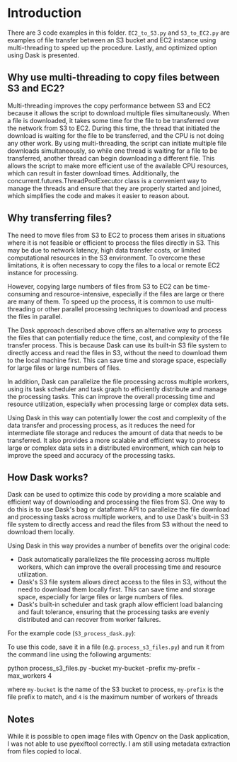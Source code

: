 # Introduction

There are 3 code examples in this folder. `EC2_to_S3.py` and `S3_to_EC2.py` are examples of file transfer between an S3 bucket and EC2 instance using multi-threading to speed up the procedure. Lastly, and optimized option using Dask is presented.

## Why use multi-threading to copy files between S3 and EC2?

Multi-threading improves the copy performance between S3 and EC2 because it allows the script to download multiple files simultaneously. When a file is downloaded, it takes some time for the file to be transferred over the network from S3 to EC2. During this time, the thread that initiated the download is waiting for the file to be transferred, and the CPU is not doing any other work. By using multi-threading, the script can initiate multiple file downloads simultaneously, so while one thread is waiting for a file to be transferred, another thread can begin downloading a different file. This allows the script to make more efficient use of the available CPU resources, which can result in faster download times. Additionally, the concurrent.futures.ThreadPoolExecutor class is a convenient way to manage the threads and ensure that they are properly started and joined, which simplifies the code and makes it easier to reason about.

## Why transferring files?

The need to move files from S3 to EC2 to process them arises in situations where it is not feasible or efficient to process the files directly in S3. This may be due to network latency, high data transfer costs, or limited computational resources in the S3 environment. To overcome these limitations, it is often necessary to copy the files to a local or remote EC2 instance for processing.

However, copying large numbers of files from S3 to EC2 can be time-consuming and resource-intensive, especially if the files are large or there are many of them. To speed up the process, it is common to use multi-threading or other parallel processing techniques to download and process the files in parallel.

The Dask approach described above offers an alternative way to process the files that can potentially reduce the time, cost, and complexity of the file transfer process. This is because Dask can use its built-in S3 file system to directly access and read the files in S3, without the need to download them to the local machine first. This can save time and storage space, especially for large files or large numbers of files.

In addition, Dask can parallelize the file processing across multiple workers, using its task scheduler and task graph to efficiently distribute and manage the processing tasks. This can improve the overall processing time and resource utilization, especially when processing large or complex data sets.

Using Dask in this way can potentially lower the cost and complexity of the data transfer and processing process, as it reduces the need for intermediate file storage and reduces the amount of data that needs to be transferred. It also provides a more scalable and efficient way to process large or complex data sets in a distributed environment, which can help to improve the speed and accuracy of the processing tasks.

## How Dask works?

Dask can be used to optimize this code by providing a more scalable and efficient way of downloading and processing the files from S3. One way to do this is to use Dask's bag or dataframe API to parallelize the file download and processing tasks across multiple workers, and to use Dask's built-in S3 file system to directly access and read the files from S3 without the need to download them locally.

Using Dask in this way provides a number of benefits over the original code:

- Dask automatically parallelizes the file processing across multiple workers, which can improve the overall processing time and resource utilization.
- Dask's S3 file system allows direct access to the files in S3, without the need to download them locally first. This can save time and storage space, especially for large files or large numbers of files.
- Dask's built-in scheduler and task graph allow efficient load balancing and fault tolerance, ensuring that the processing tasks are evenly distributed and can recover from worker failures.

For the example code (`S3_process_dask.py`):

To use this code, save it in a file (e.g. `process_s3_files.py`) and run it from the command line using the following arguments:


python process_s3_files.py -bucket my-bucket -prefix my-prefix -max_workers 4


where `my-bucket` is the name of the S3 bucket to process, `my-prefix` is the file prefix to match, and `4` is the maximum number of workers of threads


## Notes

While it is possible to open image files with Opencv on the Dask application, I was not able to use pyexiftool correctly. I am still using metadata extraction from files copied to local.

